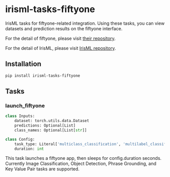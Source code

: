 # irisml-tasks-fiftyone

IrisML tasks for fiftyone-related integration. Using these tasks, you can view datasets and prediction results on the fiftyone interface.

For the detail of fiftyone, please visit [their repository](https://github.com/voxel51/fiftyone).

For the detail of IrisML, please visit [IrisML repository](https://github.com/microsoft/irisml).

## Installation
```bash
pip install irisml-tasks-fiftyone
```

## Tasks

### launch_fiftyone

```python
class Inputs:
    dataset: torch.utils.data.Dataset
    predictions: Optional[List]
    class_names: Optional[List[str]]

class Config:
    task_type: Literal['multiclass_classification', 'multilabel_classification', 'object_detection', 'phrase_grounding', 'key_value_pair']
    duration: int
```

This task launches a fiftyone app, then sleeps for config.duration seconds. Currently Image Classification, Object Detection, Phrase Grounding, and Key Value Pair tasks are supported.
